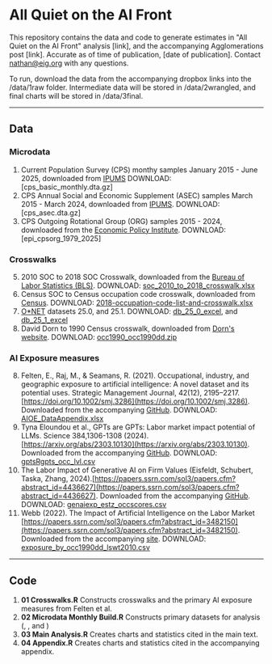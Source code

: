# All Quiet on the AI Front 

This repository contains the data and code to generate estimates in "All Quiet on the AI Front" analysis [link], and the accompanying Agglomerations post [link]. Accurate as of time of publication, [date of publication]. Contact nathan@eig.org with any questions.

To run, download the data from the accompanying dropbox links into the /data/1raw folder. Intermediate data will be stored in /data/2wrangled, and final charts will be stored in /data/3final.

----------

## Data

### Microdata
1. Current Population Survey (CPS) monthy samples January 2015 - June 2025, downloaded from [IPUMS](https://cps.ipums.org/cps/) DOWNLOAD: [cps_basic_monthly.dta.gz]
2. CPS Annual Social and Economic Supplement (ASEC) samples March 2015 - March 2024, downloaded from [IPUMS](https://cps.ipums.org/cps/). DOWNLOAD: [cps_asec.dta.gz]
3. CPS Outgoing Rotational Group (ORG) samples 2015 - 2024, downloaded from the [Economic Policy Institute](https://microdata.epi.org/). DOWNLOAD: [epi_cpsorg_1979_2025]

### Crosswalks
5. 2010 SOC to 2018 SOC Crosswalk, downloaded from the [Bureau of Labor Statistics (BLS)](https://www.bls.gov/soc/2018/soc_2010_to_2018_crosswalk.xlsx). DOWNLOAD: [soc_2010_to_2018_crosswalk.xlsx]()
6. Census SOC to Census occupation code crosswalk, downloaded from [Census](https://www.census.gov/topics/employment/industry-occupation/guidance/code-lists.html). DOWNLOAD: [2018-occupation-code-list-and-crosswalk.xlsx]()
7. [O*NET](https://www.onetcenter.org/db_releases.html) datasets 25.0, and 25.1. DOWNLOAD: [db_25_0_excel](), and [db_25_1_excel]()
8. David Dorn to 1990 Census crosswalk, downloaded from [Dorn's website](https://www.ddorn.net/data.htm). DOWNLOAD: [occ1990_occ1990dd.zip]()

### AI Exposure measures
8. Felten, E., Raj, M., & Seamans, R. (2021). Occupational, industry, and geographic exposure to artificial intelligence: A novel dataset and its potential uses. Strategic Management Journal, 42(12), 2195–2217. [https://doi.org/10.1002/smj.3286](https://doi.org/10.1002/smj.3286). Downloaded from the accompanying [GitHub](https://github.com/AIOE-Data/AIOE). DOWNLOAD: [AIOE_DataAppendix.xlsx]()
9. Tyna Eloundou et al., GPTs are GPTs: Labor market impact potential of LLMs. Science 384,1306-1308 (2024). [https://arxiv.org/abs/2303.10130](https://arxiv.org/abs/2303.10130). Downloaded from the accompanying [GitHub](https://github.com/openai/GPTs-are-GPTs). DOWNLOAD: [gptsRgpts_occ_lvl.csv](gptsRgpts_occ_lvl.csv)
10. The Labor Impact of Generative AI on Firm Values (Eisfeldt, Schubert, Taska, Zhang, 2024).[https://papers.ssrn.com/sol3/papers.cfm?abstract_id=4436627](https://papers.ssrn.com/sol3/papers.cfm?abstract_id=4436627). Downloaded from the accompanying [GitHub](https://github.com/gschubert/website/blob/gh-pages/genaiexp_estz_occscores.csv). DOWNLOAD: [genaiexp_estz_occscores.csv]()
11. Webb (2022). The Impact of Artificial Intelligence on the Labor Market [https://papers.ssrn.com/sol3/papers.cfm?abstract_id=3482150](https://papers.ssrn.com/sol3/papers.cfm?abstract_id=3482150). Downloaded from the accompanying [site](https://www.notion.so/michaelwebb/Data-for-The-Impact-of-Artificial-Intelligence-on-the-Labor-Market-3b52b281505a48b8be107d11d8d0c363). DOWNLOAD: [exposure_by_occ1990dd_lswt2010.csv]()

----------

## Code

1. <b>01 Crosswalks.R</b> Constructs crosswalks and the primary AI exposure measures from Felten et al.
2. <b>02 Microdata Monthly Build.R</b> Constructs primary datasets for analysis (, , and )
3. <b>03 Main Analysis.R</b> Creates charts and statistics cited in the main text.
4. <b>04 Appendix.R</b> Creates charts and statistics cited in the accompanying appendix.

